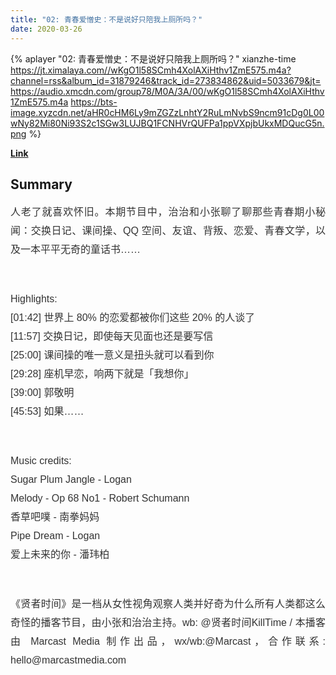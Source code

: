 ```yaml
---
title: "02: 青春爱憎史：不是说好只陪我上厕所吗？"
date: 2020-03-26
---
```


{% aplayer "02: 青春爱憎史：不是说好只陪我上厕所吗？" xianzhe-time  https://jt.ximalaya.com//wKgO1l58SCmh4XolAXiHthv1ZmE575.m4a?channel=rss&album_id=31879246&track_id=273834862&uid=5033679&jt=https://audio.xmcdn.com/group78/M0A/3A/00/wKgO1l58SCmh4XolAXiHthv1ZmE575.m4a https://bts-image.xyzcdn.net/aHR0cHM6Ly9mZGZzLnhtY2RuLmNvbS9ncm91cDg0L00wNy82Mi80Ni93S2c1SGw3LUJBQ1FCNHVrQUFPa1ppVXpjbUkxMDQucG5n.png %}

**[Link](https://www.xiaoyuzhoufm.com/episode/5e7c49e0418a84a04651d28b)**

## Summary
<p style="color: #333333; font-weight: normal; font-size: 16px; line-height: 30px; font-family: Helvetica,Arial,sans-serif; text-align: justify;">人老了就喜欢怀旧。本期节目中，治治和小张聊了聊那些青春期小秘闻：交换日记、课间操、QQ 空间、友谊、背叛、恋爱、青春文学，以及一本平平无奇的童话书……</p><span><br /></span><p style="color: #333333; font-weight: normal; font-size: 16px; line-height: 30px; font-family: Helvetica,Arial,sans-serif; text-align: justify;">Highlights:<br />[01:42] 世界上 80% 的恋爱都被你们这些 20% 的人谈了<br />[11:57] 交换日记，即使每天见面也还是要写信<br />[25:00] 课间操的唯一意义是扭头就可以看到你<br />[29:28] 座机早恋，响两下就是「我想你」<br />[39:00] 郭敬明<br />[45:53] 如果……</p><span><br /></span><p style="color: #333333; font-weight: normal; font-size: 16px; line-height: 30px; font-family: Helvetica,Arial,sans-serif; text-align: justify;">Music credits:<br />Sugar Plum Jangle - Logan<br />Melody - Op 68 No1 - Robert Schumann<br />香草吧噗 - 南拳妈妈<br />Pipe Dream - Logan<br />爱上未来的你 - 潘玮柏</p><span><br /></span><p style="color: #333333; font-weight: normal; font-size: 16px; line-height: 30px; font-family: Helvetica,Arial,sans-serif; text-align: justify;">《贤者时间》是一档从女性视角观察人类并好奇为什么所有人类都这么奇怪的播客节目，由小张和治治主持。wb: @贤者时间KillTime / 本播客由 Marcast Media 制作出品，wx/wb:@Marcast，合作联系: hello@marcastmedia.com<br /></p>
    